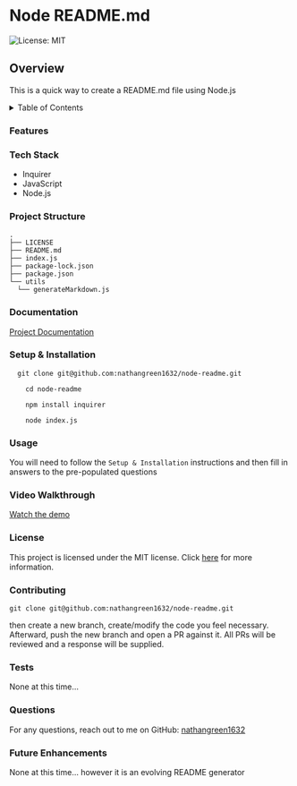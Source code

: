 # Node README.md
  ![License: MIT](https://img.shields.io/badge/License-MIT-yellow.svg)

  ## Overview
  This is a quick way to create a README.md file using Node.js

  <details>
    <summary>Table of Contents</summary>

  - [Overview](#overview)
  - [Features](#features)
  - [Tech Stack](#tech-stack)
  - [Project Structure](#project-structure)
  - [Documentation](#documentation)
  - [Setup & Installation](#setup--installation)
  - [Usage](#usage)
  - [Video Walkthrough](#video-walkthrough)
  - [Future Enhancements](#future-enhancements)
  - [License](#license)
  - [Contributing](#contributing)
  - [Tests](#tests)
  - [Questions](#questions)

  </details>

  ### Features

 ### Tech Stack
- Inquirer
 - JavaScript
 - Node.js


  ### Project Structure
  ```
.
├── LICENSE
├── README.md
├── index.js
├── package-lock.json
├── package.json
└── utils
    └── generateMarkdown.js
  ```

  ### Documentation
  [Project Documentation](NONE)

  ### Setup & Installation
  ```
    git clone git@github.com:nathangreen1632/node-readme.git
```
```
    cd node-readme
```
```
    npm install inquirer
```
```
    node index.js
```

  ### Usage
  You will need to follow the `Setup & Installation` instructions and then fill in answers to the pre-populated questions

  ### Video Walkthrough
  [Watch the demo](https://www.youtube.com/watch?v=RN_3VMiKtBQ)

  ### License
  This project is licensed under the MIT license. Click [here](https://opensource.org/licenses/MIT) for more information.

  ### Contributing
  ```
  git clone git@github.com:nathangreen1632/node-readme.git
  ```
then create a new branch, create/modify the code you feel necessary. Afterward, push the new branch and open a PR against it. All PRs will be reviewed and a response will be supplied.

  ### Tests
  None at this time...

  ### Questions
  For any questions, reach out to me on GitHub: [nathangreen1632](https://github.com/nathangreen1632)
  
  ### Future Enhancements
  None at this time... however it is an evolving README generator

